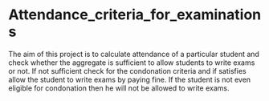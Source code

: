 # Attendance_criteria_for_examinations

The aim of this project is to calculate attendance of a particular student and check whether the aggregate is sufficient to allow students to write exams or not. 
If not sufficient check for the condonation criteria and if satisfies allow the student to write exams by paying fine. If the student is not even eligible for condonation then he will not be allowed to write exams.
